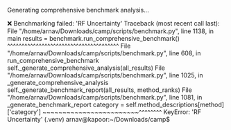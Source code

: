 Generating comprehensive benchmark analysis...

❌ Benchmarking failed: 'RF Uncertainty'
Traceback (most recent call last):
  File "/home/arnav/Downloads/camp/scripts/benchmark.py", line 1138, in main
    results = benchmark.run_comprehensive_benchmark()
              ^^^^^^^^^^^^^^^^^^^^^^^^^^^^^^^^^^^^^^^
  File "/home/arnav/Downloads/camp/scripts/benchmark.py", line 608, in run_comprehensive_benchmark
    self._generate_comprehensive_analysis(all_results)
  File "/home/arnav/Downloads/camp/scripts/benchmark.py", line 1025, in _generate_comprehensive_analysis
    self._generate_benchmark_report(all_results, method_ranks)
  File "/home/arnav/Downloads/camp/scripts/benchmark.py", line 1081, in _generate_benchmark_report
    category = self.method_descriptions[method]['category']
               ~~~~~~~~~~~~~~~~~~~~~~~~^^^^^^^^
KeyError: 'RF Uncertainty'
(.venv) arnav@kapoor:~/Downloads/camp$ 